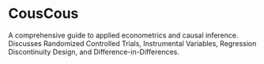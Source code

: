 # CousCous
A comprehensive guide to applied econometrics and causal inference. Discusses Randomized Controlled Trials, Instrumental Variables, Regression Discontinuity Design, and Difference-in-Differences.

